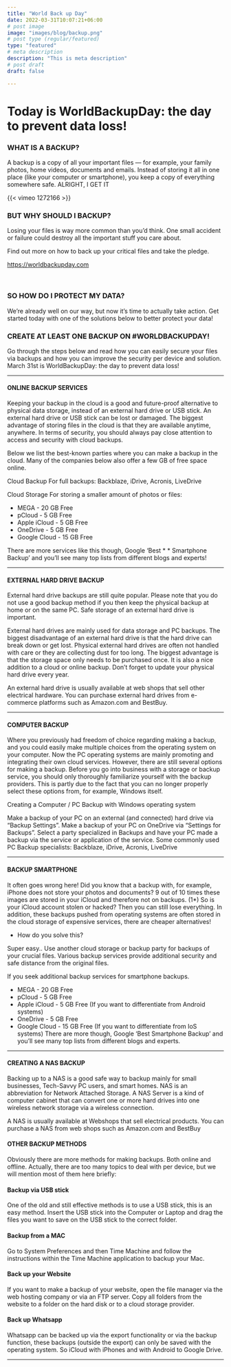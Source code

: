 ```yaml
---
title: "World Back up Day"
date: 2022-03-31T10:07:21+06:00
# post image
image: "images/blog/backup.png"
# post type (regular/featured)
type: "featured"
# meta description
description: "This is meta description"
# post draft
draft: false

---
```



# Today is WorldBackupDay: the day to prevent data loss!

### WHAT IS A BACKUP?
A backup is a copy of all your important files — for example, your family photos, home videos, documents and emails. Instead of storing it all in one place (like your computer or smartphone), you keep a copy of everything somewhere safe.
ALRIGHT, I GET IT

{{< vimeo 1272166 >}}

### BUT WHY SHOULD I BACKUP?
Losing your files is way more common than you’d think.
One small accident or failure could destroy all the important stuff you care about.

Find out more on how to back up your critical files and take the pledge. 

https://worldbackupday.com 


<br>

### SO HOW DO I PROTECT MY DATA? 
We’re already well on our way, but now it’s time to actually take action. Get started today with one of the solutions below to better protect your data!

### CREATE AT LEAST ONE BACKUP ON #WORLDBACKUPDAY!
Go through the steps below and read how you can easily secure your files via backups and how you can improve the security per device and solution. March 31st is WorldBackupDay: the day to prevent data loss!

<hr>

#### ONLINE BACKUP SERVICES
Keeping your backup in the cloud is a good and future-proof alternative to physical data storage, instead of an external hard drive or USB stick. An external hard drive or USB stick can be lost or damaged. The biggest advantage of storing files in the cloud is that they are available anytime, anywhere. In terms of security, you should always pay close attention to access and security with cloud backups.

Below we list the best-known parties where you can make a backup in the cloud. Many of the companies below also offer a few GB of free space online.

Cloud Backup
For full backups: Backblaze, iDrive, Acronis, LiveDrive

Cloud Storage For storing a smaller amount of photos or files:

* MEGA - 20 GB Free
* pCloud - 5 GB Free
* Apple iCloud - 5 GB Free
* OneDrive - 5 GB Free
* Google Cloud - 15 GB Free

There are more services like this though, Google ‘Best * * Smartphone Backup’ and you’ll see many top lists from different blogs and experts!

<hr>

#### EXTERNAL HARD DRIVE BACKUP
External hard drive backups are still quite popular. Please note that you do not use a good backup method if you then keep the physical backup at home or on the same PC. Safe storage of an external hard drive is important.

External hard drives are mainly used for data storage and PC backups. The biggest disadvantage of an external hard drive is that the hard drive can break down or get lost. Physical external hard drives are often not handled with care or they are collecting dust for too long. The biggest advantage is that the storage space only needs to be purchased once. It is also a nice addition to a cloud or online backup. Don’t forget to update your physical hard drive every year.

An external hard drive is usually available at web shops that sell other electrical hardware. You can purchase external hard drives from e-commerce platforms such as Amazon.com and BestBuy.

<hr>

#### COMPUTER BACKUP
Where you previously had freedom of choice regarding making a backup, and you could easily make multiple choices from the operating system on your computer. Now the PC operating systems are mainly promoting and integrating their own cloud services. However, there are still several options for making a backup. Before you go into business with a storage or backup service, you should only thoroughly familiarize yourself with the backup providers. This is partly due to the fact that you can no longer properly select these options from, for example, Windows itself.

Creating a Computer / PC Backup with Windows operating system

Make a backup of your PC on an external (and connected) hard drive via “Backup Settings”.
Make a backup of your PC on OneDrive via “Settings for Backups”.
Select a party specialized in Backups and have your PC made a backup via the service or application of the service.
Some commonly used PC Backup specialists: Backblaze, iDrive, Acronis, LiveDrive

<hr>

#### BACKUP SMARTPHONE
It often goes wrong here! Did you know that a backup with, for example, iPhone does not store your photos and documents? 9 out of 10 times these images are stored in your iCloud and therefore not on backups. (1*) So is your iCloud account stolen or hacked? Then you can still lose everything. In addition, these backups pushed from operating systems are often stored in the cloud storage of expensive services, there are cheaper alternatives!

* How ​​do you solve this?

Super easy.. Use another cloud storage or backup party for backups of your crucial files. Various backup services provide additional security and safe distance from the original files.

If you seek additional backup services for smartphone backups.

* MEGA - 20 GB Free
* pCloud - 5 GB Free
* Apple iCloud - 5 GB Free (If you want to differentiate from Android systems)
* OneDrive - 5 GB Free
* Google Cloud - 15 GB Free (If you want to differentiate from IoS systems)
There are more though, Google ‘Best Smartphone Backup’ and you’ll see many top lists from different blogs and experts.

<hr>

#### CREATING A NAS BACKUP
Backing up to a NAS is a good safe way to backup mainly for small businesses, Tech-Savvy PC users, and smart homes. NAS is an abbreviation for Network Attached Storage. A NAS Server is a kind of computer cabinet that can convert one or more hard drives into one wireless network storage via a wireless connection.

A NAS is usually available at Webshops that sell electrical products. You can purchase a NAS from web shops such as Amazon.com and BestBuy

#### OTHER BACKUP METHODS
Obviously there are more methods for making backups. Both online and offline. Actually, there are too many topics to deal with per device, but we will mention most of them here briefly:

#### Backup via USB stick
One of the old and still effective methods is to use a USB stick, this is an easy method. Insert the USB stick into the Computer or Laptop and drag the files you want to save on the USB stick to the correct folder.

#### Backup from a MAC
Go to System Preferences and then Time Machine and follow the instructions within the Time Machine application to backup your Mac.

#### Back up your Website
If you want to make a backup of your website, open the file manager via the web hosting company or via an FTP server. Copy all folders from the website to a folder on the hard disk or to a cloud storage provider.

#### Back up Whatsapp
Whatsapp can be backed up via the export functionality or via the backup function, these backups (outside the export) can only be saved with the operating system. So iCloud with iPhones and with Android to Google Drive.

<hr>

